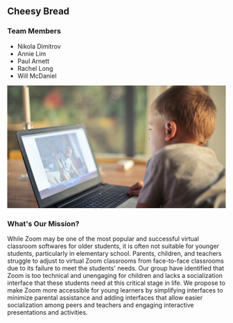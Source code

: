 ## Cheesy Bread

### Team Members

- Nikola Dimitrov
- Annie Lim
- Paul Arnett
- Rachel Long
- Will McDaniel

<img src="Zoom-Virtual-Backgrounds-for-kids.png">

### What's Our Mission?

While Zoom may be one of the most popular and successful virtual classroom softwares for older students, it is often not suitable for younger students, particularly in elementary school. Parents, children, and teachers struggle to adjust to virtual Zoom classrooms from face-to-face classrooms due to its failure to meet the students' needs. Our group have identified that Zoom is too technical and unengaging for children and lacks a socialization interface that these students need at this critical stage in life. We propose to make Zoom more accessible for young learners by simplifying interfaces to minimize parental assistance and adding interfaces that allow easier socialization among peers and teachers and engaging interactive presentations and activities.
